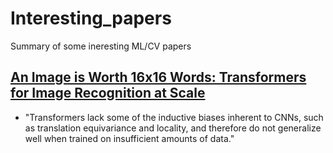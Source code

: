 # Interesting_papers
Summary of some ineresting ML/CV papers

## [An Image is Worth 16x16 Words: Transformers for Image Recognition at Scale](https://arxiv.org/pdf/2010.11929)
* "Transformers lack some of the inductive biases inherent to CNNs, such as translation equivariance and locality, and therefore do not generalize well when trained on insufficient amounts of data."
